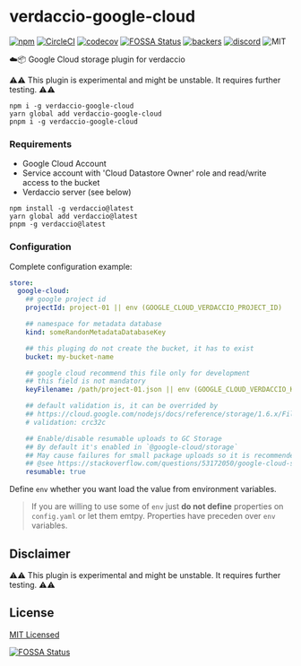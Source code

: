 # verdaccio-google-cloud

[![npm](https://img.shields.io/npm/v/verdaccio-google-cloud.svg)](https://www.npmjs.com/package/verdaccio-google-cloud)
[![CircleCI](https://circleci.com/gh/verdaccio/verdaccio-google-cloud.svg?style=svg)](https://circleci.com/gh/verdaccio/verdaccio-google-cloud)
[![codecov](https://codecov.io/gh/verdaccio/verdaccio-google-cloud/branch/master/graph/badge.svg)](https://codecov.io/gh/verdaccio/verdaccio-google-cloud)
[![FOSSA Status](https://app.fossa.io/api/projects/git%2Bgithub.com%2Fverdaccio%2Fverdaccio-google-cloud.svg?type=shield)](https://app.fossa.io/projects/git%2Bgithub.com%2Fverdaccio%2Fverdaccio-google-cloud?ref=badge_shield)
[![backers](https://opencollective.com/verdaccio/tiers/backer/badge.svg?label=Backer&color=brightgreen)](https://opencollective.com/verdaccio)
[![discord](https://img.shields.io/discord/388674437219745793.svg)](http://chat.verdaccio.org/)
![MIT](https://img.shields.io/github/license/mashape/apistatus.svg)

☁️📦 Google Cloud storage plugin for verdaccio

⚠️⚠️ This plugin is experimental and might be unstable. It requires further testing. ⚠️⚠️

```
npm i -g verdaccio-google-cloud
yarn global add verdaccio-google-cloud
pnpm i -g verdaccio-google-cloud
```

### Requirements

- Google Cloud Account
- Service account with 'Cloud Datastore Owner' role and read/write access to the bucket
- Verdaccio server (see below)

```
npm install -g verdaccio@latest
yarn global add verdaccio@latest
pnpm -g verdaccio@latest
```

### Configuration

Complete configuration example:

```yaml
store:
  google-cloud:
    ## google project id
    projectId: project-01 || env (GOOGLE_CLOUD_VERDACCIO_PROJECT_ID)

    ## namespace for metadata database
    kind: someRandonMetadataDatabaseKey

    ## this pluging do not create the bucket, it has to exist
    bucket: my-bucket-name

    ## google cloud recommend this file only for development
    ## this field is not mandatory
    keyFilename: /path/project-01.json || env (GOOGLE_CLOUD_VERDACCIO_KEY)

    ## default validation is, it can be overrided by
    ## https://cloud.google.com/nodejs/docs/reference/storage/1.6.x/File.html#createWriteStream
    # validation: crc32c

    ## Enable/disable resumable uploads to GC Storage
    ## By default it's enabled in `@google-cloud/storage`
    ## May cause failures for small package uploads so it is recommended to set it to `false`
    ## @see https://stackoverflow.com/questions/53172050/google-cloud-storage-invalid-upload-request-error-bad-request
    resumable: true
```

Define `env` whether you want load the value from environment variables.

> If you are willing to use some of `env` just **do not define** properties on
> `config.yaml` or let them emtpy. Properties have preceden over `env` variables.

## Disclaimer

⚠️⚠️ This plugin is experimental and might be unstable. It requires further testing. ⚠️⚠️

## License

[MIT Licensed](http://www.opensource.org/licenses/mit-license.php)

[![FOSSA Status](https://app.fossa.io/api/projects/git%2Bgithub.com%2Fverdaccio%2Fverdaccio-google-cloud.svg?type=large)](https://app.fossa.io/projects/git%2Bgithub.com%2Fverdaccio%2Fverdaccio-google-cloud?ref=badge_large)
